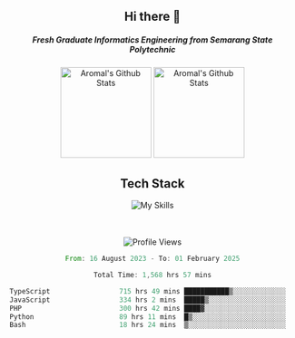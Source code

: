 <div align="center">
  <h2>Hi there 👋</h2>

  <h5>Fresh Graduate Informatics Engineering from Semarang State Polytechnic</h5>

  <img
    height="160"
    alt="Aromal's Github Stats"
    src="https://github-readme-stats.vercel.app/api?username=dafariski77&show_icons=true&theme=tokyonight&count_private=true"
  />
  <img
    alt="Aromal's Github Stats"
    height="160"
    src="https://github-readme-stats.vercel.app/api/top-langs/?username=dafariski77&layout=compact&theme=tokyonight"
  />

  <h2>Tech Stack</h2>
  
![My Skills](https://simpleskill.icons.workers.dev/svg?i=typescript,next.js,react,tailwindcss,shadcnui,reactquery,prisma,socketdotio,zod)

  <br /><br />
  <img src="https://komarev.com/ghpvc/?username=dafariski77&abbreviated=true" alt="Profile Views">
    
  <!--START_SECTION:waka-->

```rust
From: 16 August 2023 - To: 01 February 2025

Total Time: 1,568 hrs 57 mins

TypeScript                 715 hrs 49 mins ███████████▒░░░░░░░░░░░░░   45.18 %
JavaScript                 334 hrs 2 mins  █████▒░░░░░░░░░░░░░░░░░░░   21.08 %
PHP                        300 hrs 42 mins ████▓░░░░░░░░░░░░░░░░░░░░   18.98 %
Python                     89 hrs 11 mins  █▒░░░░░░░░░░░░░░░░░░░░░░░   05.63 %
Bash                       18 hrs 24 mins  ▒░░░░░░░░░░░░░░░░░░░░░░░░   01.16 %
```

<!--END_SECTION:waka-->
</div>
